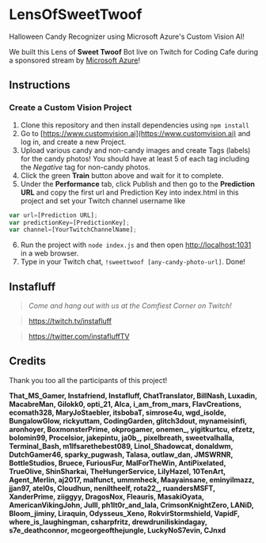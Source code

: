 # LensOfSweetTwoof
Halloween Candy Recognizer using Microsoft Azure's Custom Vision AI!

We built this Lens of **Sweet Twoof** Bot live on Twitch for Coding Cafe during a sponsored stream by [Microsoft Azure](https://aka.ms/instafluff-social)!

## Instructions ##

### Create a Custom Vision Project ###
1. Clone this repository and then install dependencies using `npm install`
2. Go to [https://www.customvision.ai](https://www.customvision.ai) and log in, and create a new Project.
3. Upload various candy and non-candy images and create Tags (labels) for the candy photos! You should have at least 5 of each tag including the *Negative* tag for non-candy photos.
4. Click the green **Train** button above and wait for it to complete.
5. Under the **Performance** tab, click Publish and then go to the **Prediction URL** and copy the first url and Prediction Key into index.html in this project and set your Twitch channel username like

```javascript
var url=[Prediction URL];
var predictionKey=[PredictionKey];
var channel=[YourTwitchChannelName];
```

6. Run the project with `node index.js` and then open [http://localhost:1031](http://localhost:1031) in a web browser.
7. Type in your Twitch chat, `!sweettwoof [any-candy-photo-url]`. Done!

## Instafluff ##
> *Come and hang out with us at the Comfiest Corner on Twitch!*

> https://twitch.tv/instafluff

> https://twitter.com/instafluffTV

## Credits ##
Thank you too all the participants of this project!

**That_MS_Gamer, Instafriend, Instafluff, ChatTranslator, BillNash, Luxadin, MacabreMan, Gilokk0, opti_21, Alca, i_am_from_mars, FlavCreations, ecomath328, MaryJoStaebler, itsbobaT, simrose4u, wgd_isolde, BungalowGlow, rickyuttam, CodingGarden, glitch3dout, mynameisinfi, aronhoyer, BoxmonsterPrime, okprogamer, onemen_, yigitkurtcu, efzetz, bolomin99, Procelsior, jakepintu, ja0b_, pixelbreath, sweetvalhalla, Terminal_Bash, m1lfsarethebest089, Linol_Shadowcat, donaldwm, DutchGamer46, sparky_pugwash, Talasa, outlaw_dan, JMSWRNR, BottleStudios, Bruece, FuriousFur, MalForTheWin, AntiPixelated, TrueOlive, ShinSharkai, TheHungerService, LilyHazel, 10TenArt, Agent_Merlin, aj2017, malfunct, ummmheck, Maayainsane, eminyilmazz, jjan97, atel0s, Cloudhun, neniltheelf, rota22_, ruandersMSFT, XanderPrime, ziiggyy, DragosNox, Fleauris, MasakiOyata, AmericanVikingJohn, Julll, ph1lt0r_and_lala, CrimsonKnightZero, LANiD, Bloom_jiminy, Liraquin, Odysseus_Xeno, RokvirStormshield, VapidF, where_is_laughingman, csharpfritz, drewdruniliskindagay, s7e_deathconnor, mcgeorgeofthejungle, LuckyNoS7evin, CJnxd**
